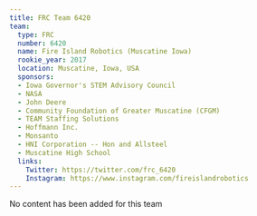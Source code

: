 ```yaml
---
title: FRC Team 6420
team:
  type: FRC
  number: 6420
  name: Fire Island Robotics (Muscatine Iowa)
  rookie_year: 2017
  location: Muscatine, Iowa, USA
  sponsors:
  - Iowa Governor's STEM Advisory Council
  - NASA
  - John Deere
  - Community Foundation of Greater Muscatine (CFGM)
  - TEAM Staffing Solutions
  - Hoffmann Inc.
  - Monsanto
  - HNI Corporation -- Hon and Allsteel
  - Muscatine High School
  links:
    Twitter: https://twitter.com/frc_6420
    Instagram: https://www.instagram.com/fireislandrobotics
---
```


No content has been added for this team
